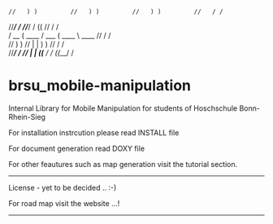 
                                                                
    //   ) )         //   ) )         //   ) )         //   / / 
   //___/ /         //___/ /         ((               //   / /  
  / __  (    ____  / ___ (    ____     \\      ____  //   / /   
 //    ) )        //   | |               ) )        //   / /    
//____/ /        //    | |        ((___ / /        ((___/ /     


brsu_mobile-manipulation
=================

Internal Library for Mobile Manipulation for students of Hoschschule Bonn-Rhein-Sieg

For installation instrcution please read INSTALL file

For document generation read DOXY file

For other feautures such as map generation visit the tutorial section.

*************************************************************************************************************
License - yet to be decided .. :-)

For road map visit the website ...!

*************************************************************************************************************
